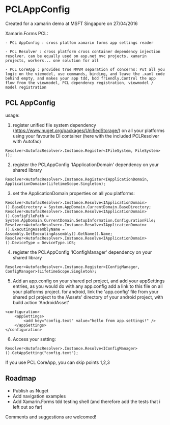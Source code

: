# PCLAppConfig


Created for a xamarin demo at MSFT Singapore on 27/04/2016


Xamarin.Forms PCL:

	- PCL AppConfig : cross platfom xamarin forms app settings reader
	
	- PCL Resolver : cross platform cross container dependency injection resolver. can be equally used on asp.net mvc projects, xamarin projects, workers... one solution for all
	
	- PCL CoreApp : provides true MVVM separation of concerns: Put all you logic on the viemodel, use commands, binding, and leave the .xaml code behind empty, and makes your app tdd, bdd friendly.Control the app flow from the viewmodel, PCL dependency registration, viewmodel / model registration

	
## PCL AppConfig

usage:

1. register unified file system dependency (https://www.nuget.org/packages/UnifiedStorage/) on all your platforms using your favourite DI container (here with the included PCLResolver with Autofac)

```
Resolver<AutofacResolver>.Instance.Register<IFileSystem, FileSystem>();
```

2. register the PCLAppConfig 'IApplicationDomain' dependency on your shared library 

```
Resolver<AutofacResolver>.Instance.Register<IApplicationDomain, ApplicationDomain>(LifetimeScope.Singleton);
```

3. set the ApplicationDomain properties on all you platforms:


```
Resolver<AutofacResolver>.Instance.Resolve<IApplicationDomain>().BaseDirectory = System.AppDomain.CurrentDomain.BaseDirectory;
Resolver<AutofacResolver>.Instance.Resolve<IApplicationDomain>().ConfigFilePath = System.AppDomain.CurrentDomain.SetupInformation.ConfigurationFile;
Resolver<AutofacResolver>.Instance.Resolve<IApplicationDomain>().ExecutingAssemblyName = Assembly.GetExecutingAssembly().GetName().Name;
Resolver<AutofacResolver>.Instance.Resolve<IApplicationDomain>().DeviceType = DeviceType.iOS;
```

4. register the PCLAppConfig 'IConfigManager' dependency on your shared library 

```
Resolver<AutofacResolver>.Instance.Register<IConfigManager, ConfigManager>(LifetimeScope.Singleton);

```

5. Add an app.config on your shared pcl project, and add your appSettings entries, as you would do with any app.config
add a link to this file on all your platforms project. 
for android, link the 'app.config' file from your shared pcl project to the /Assets' directory of your android project, with build action 'AndroidAsset'
```
<configuration>
	<appSettings>
        <add key="config.text" value="hello from app.settings!" />
    </appSettings>
</configuration>
```

6. Access your setting:

```
Resolver<AutofacResolver>.Instance.Resolve<IConfigManager>().GetAppSetting("config.text");
```

If you use PCL CoreApp, you can skip points 1,2,3


## Roadmap
- Publish as Nuget
- Add navigation examples
- Add Xamarin.Forms tdd testing shell (and therefore add the tests that i left out so far)


Comments and suggestions are welcomed!